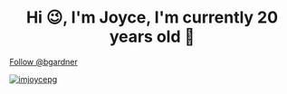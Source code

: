 <h1 align="center">Hi 😉, I'm Joyce, I'm currently 20 years old 🤠</h1>

<p align="left">
  <a href="https://twitter.com/bgardner" class="twitter-follow-button" data-show-count="true" data-size="large">Follow @bgardner</a>

 <p align="left"> <a href="https://twitter.com/imjoycepg" target="blank"><img src="https://img.shields.io/twitter/follow/ryzeon_?logo=twitter&style=for-the-badge" alt="imjoycepg" /></a> </p>
